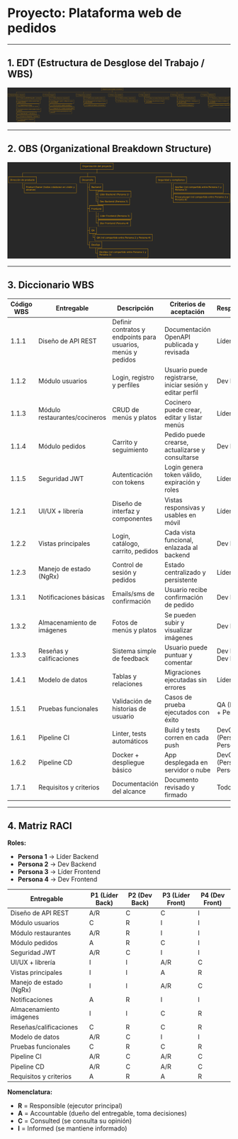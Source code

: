 # Proyecto: Plataforma web de pedidos 

---

## 1. EDT (Estructura de Desglose del Trabajo / WBS)

![WBS](wbs.png)

---

## 2. OBS (Organizational Breakdown Structure)

![OBS](obs.png)

---

## 3. Diccionario WBS

| Código WBS | Entregable | Descripción | Criterios de aceptación | Responsable(s) |
|------------|------------|-------------|-------------------------|----------------|
| 1.1.1 | Diseño de API REST | Definir contratos y endpoints para usuarios, menús y pedidos | Documentación OpenAPI publicada y revisada | Líder Backend |
| 1.1.2 | Módulo usuarios | Login, registro y perfiles | Usuario puede registrarse, iniciar sesión y editar perfil | Dev Backend |
| 1.1.3 | Módulo restaurantes/cocineros | CRUD de menús y platos | Cocinero puede crear, editar y listar menús | Líder Backend |
| 1.1.4 | Módulo pedidos | Carrito y seguimiento | Pedido puede crearse, actualizarse y consultarse | Dev Backend |
| 1.1.5 | Seguridad JWT | Autenticación con tokens | Login genera token válido, expiración y roles | Líder Backend |
| 1.2.1 | UI/UX + librería | Diseño de interfaz y componentes | Vistas responsivas y usables en móvil | Líder Frontend |
| 1.2.2 | Vistas principales | Login, catálogo, carrito, pedidos | Cada vista funcional, enlazada al backend | Dev Frontend |
| 1.2.3 | Manejo de estado (NgRx) | Control de sesión y pedidos | Estado centralizado y persistente | Líder Frontend |
| 1.3.1 | Notificaciones básicas | Emails/sms de confirmación | Usuario recibe confirmación de pedido | Dev Backend |
| 1.3.2 | Almacenamiento de imágenes | Fotos de menús y platos | Se pueden subir y visualizar imágenes | Dev Frontend |
| 1.3.3 | Reseñas y calificaciones | Sistema simple de feedback | Usuario puede puntuar y comentar | Dev Backend + Dev Frontend |
| 1.4.1 | Modelo de datos | Tablas y relaciones | Migraciones ejecutadas sin errores | Líder Backend |
| 1.5.1 | Pruebas funcionales | Validación de historias de usuario | Casos de prueba ejecutados con éxito | QA (Persona 2 + Persona 4) |
| 1.6.1 | Pipeline CI | Linter, tests automáticos | Build y tests corren en cada push | DevOps (Persona 1 + Persona 3) |
| 1.6.2 | Pipeline CD | Docker + despliegue básico | App desplegada en servidor o nube | DevOps (Persona 1 + Persona 3) |
| 1.7.1 | Requisitos y criterios | Documentación del alcance | Documento revisado y firmado | Todo el equipo |

---

## 4. Matriz RACI

**Roles:**
- **Persona 1** → Líder Backend  
- **Persona 2** → Dev Backend  
- **Persona 3** → Líder Frontend  
- **Persona 4** → Dev Frontend  

| Entregable | P1 (Líder Back) | P2 (Dev Back) | P3 (Líder Front) | P4 (Dev Front) |
|------------|-----------------|---------------|------------------|----------------|
| Diseño de API REST | A/R | C | C | I |
| Módulo usuarios | C | R | I | I |
| Módulo restaurantes | A/R | R | I | I |
| Módulo pedidos | A | R | C | I |
| Seguridad JWT | A/R | C | I | I |
| UI/UX + librería | I | I | A/R | C |
| Vistas principales | I | I | A | R |
| Manejo de estado (NgRx) | I | I | A/R | C |
| Notificaciones | A | R | I | I |
| Almacenamiento imágenes | I | I | C | R |
| Reseñas/calificaciones | C | R | C | R |
| Modelo de datos | A/R | C | I | I |
| Pruebas funcionales | C | R | C | R |
| Pipeline CI | A/R | C | A/R | C |
| Pipeline CD | A/R | C | A/R | C |
| Requisitos y criterios | A | R | A | R |

**Nomenclatura:**  
- **R** = Responsible (ejecutor principal)  
- **A** = Accountable (dueño del entregable, toma decisiones)  
- **C** = Consulted (se consulta su opinión)  
- **I** = Informed (se mantiene informado)  
